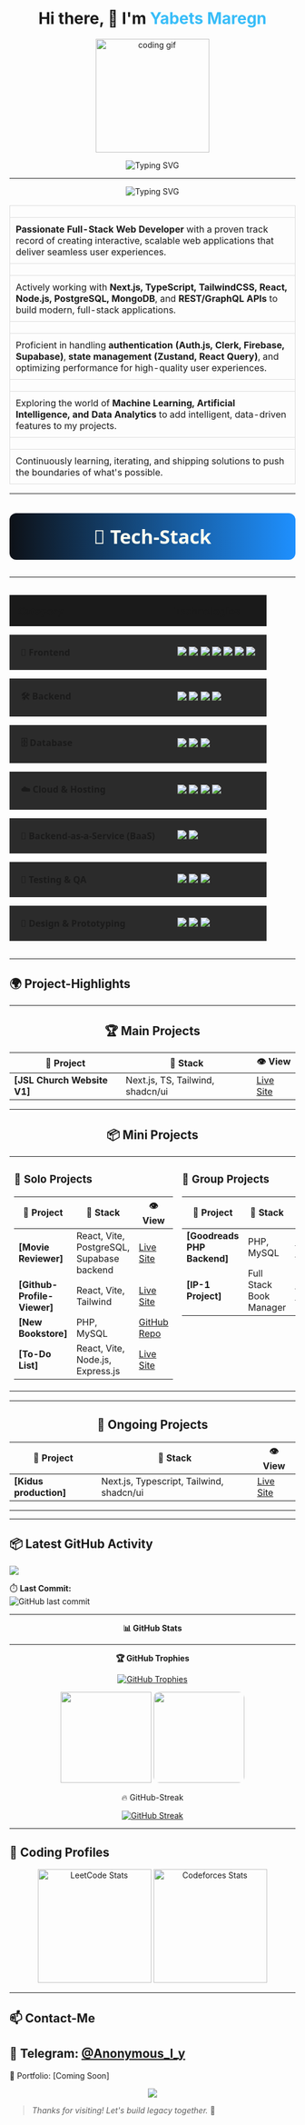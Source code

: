 <h1 align="center">Hi there, 👋 I'm <span style="color:#38BDF8">Yabets Maregn</span></h1>
<p align="center">
  <img src="https://media.giphy.com/media/qgQUggAC3Pfv687qPC/giphy.gif" height="200" alt="coding gif" />
</p>

<p align="center">
 <img src="https://readme-typing-svg.demolab.com?font=Fira+Code&size=24&duration=3000&pause=1000&color=38BDF8&center=true&vCenter=true&width=600&lines=Hey+there!+I'm+Yabets+%2F+Anon.;Frontend+Developer;Backend+Developer;Database+Management;Fullstack+Web+Developer;Machine+Learning+Enthusiast" alt="Typing SVG" />

</p>

---
<p align="center">
  <img src="https://readme-typing-svg.demolab.com?font=Fira+Code&size=24&duration=3000&pause=1000&color=F87171&center=true&vCenter=true&width=220&lines=About+Me" alt="Typing SVG" />
</p>
<table style="width: 100%; border-collapse: collapse; text-align: left;">
  <tr>
    <td style="padding: 10px; border: 1px solid #ddd;">
    </td>
  </tr>
  <tr>
    <td style="padding: 10px; border: 1px solid #ddd;">
       <strong>Passionate Full-Stack Web Developer</strong> with a proven track record of creating interactive, scalable web applications that deliver seamless user experiences.
    </td>
  </tr>
  <tr>
    <td style="padding: 10px; border: 1px solid #ddd;">
    </td>
  </tr>
  <tr>
    <td style="padding: 10px; border: 1px solid #ddd;">
       Actively working with <strong>Next.js, TypeScript, TailwindCSS, React, Node.js, PostgreSQL, MongoDB</strong>, and <strong>REST/GraphQL APIs</strong> to build modern, full-stack applications.
    </td>
  </tr>
  <tr>
    <td style="padding: 10px; border: 1px solid #ddd;">
    </td>
  </tr>
  <tr>
    <td style="padding: 10px; border: 1px solid #ddd;">
       Proficient in handling <strong>authentication (Auth.js, Clerk, Firebase, Supabase)</strong>, <strong>state management (Zustand, React Query)</strong>, and optimizing performance for high-quality user experiences.
    </td>
  </tr>
  <tr>
    <td style="padding: 10px; border: 1px solid #ddd;">
    </td>
  </tr>
  <tr>
    <td style="padding: 10px; border: 1px solid #ddd;">
       Exploring the world of <strong>Machine Learning, Artificial Intelligence, and Data Analytics</strong> to add intelligent, data-driven features to my projects.
    </td>
  </tr>
  <tr>
    <td style="padding: 10px; border: 1px solid #ddd;">
    </td>
  </tr>
  <tr>
    <td style="padding: 10px; border: 1px solid #ddd;">
       Continuously learning, iterating, and shipping solutions to push the boundaries of what's possible.
    </td>
  </tr>
</table>



---

<p align="center" style="background: linear-gradient(90deg, #0D1117, #1E90FF); padding: 18px 0; border-radius: 12px; color: #FFFFF0; font-weight: 700; font-size: 2.4em; margin-bottom: 30px; font-family: 'Segoe UI', Tahoma, Geneva, Verdana, sans-serif;">
  🧰 Tech-Stack
</p>

---

<div style="max-width: 1100px; margin: auto; color: #FFFFF0; font-family: 'Segoe UI', Tahoma, Geneva, Verdana, sans-serif;">
  <table style="width: 100%; border-collapse: separate; border-spacing: 0 15px;">
    <tr style="background-color: #1a1a1a;">
      <th style="padding: 15px; text-align: left; font-size: 1.1em;">Category</th>
      <th style="padding: 15px; text-align: left; font-size: 1.1em;">Technologies</th>
    </tr>
    <tr>
      <td style="padding: 20px; font-weight: bold; background-color: #2b2b2b;">🎨 Frontend</td>
      <td style="padding: 20px; background-color: #2b2b2b;">
        <img src="https://img.shields.io/badge/-HTML5-E34F26?style=for-the-badge&logo=html5&logoColor=white" />
        <img src="https://img.shields.io/badge/-CSS3-1572B6?style=for-the-badge&logo=css3" />
        <img src="https://img.shields.io/badge/-JavaScript-F7DF1E?style=for-the-badge&logo=javascript&logoColor=black" />
        <img src="https://img.shields.io/badge/-TypeScript-3178C6?style=for-the-badge&logo=typescript" />
        <img src="https://img.shields.io/badge/-React-20232A?style=for-the-badge&logo=react" />
        <img src="https://img.shields.io/badge/-Next.js-000?style=for-the-badge&logo=next.js" />
        <img src="https://img.shields.io/badge/-Tailwind%20CSS-38B2AC?style=for-the-badge&logo=tailwind-css" />
      </td>
    </tr>
    <tr>
      <td style="padding: 20px; font-weight: bold; background-color: #2b2b2b;">🛠️ Backend</td>
      <td style="padding: 20px; background-color: #2b2b2b;">
        <img src="https://img.shields.io/badge/-Node.js-339933?style=for-the-badge&logo=node.js" />
        <img src="https://img.shields.io/badge/-Express.js-000000?style=for-the-badge&logo=express" />
        <img src="https://img.shields.io/badge/-PHP-777BB4?style=for-the-badge&logo=php" />
        <img src="https://img.shields.io/badge/-Laravel-FF2D20?style=for-the-badge&logo=laravel" />
      </td>
    </tr>
    <tr>
      <td style="padding: 20px; font-weight: bold; background-color: #2b2b2b;">🗄️ Database</td>
      <td style="padding: 20px; background-color: #2b2b2b;">
        <img src="https://img.shields.io/badge/-MySQL-4479A1?style=for-the-badge&logo=mysql" />
        <img src="https://img.shields.io/badge/-MongoDB-47A248?style=for-the-badge&logo=mongodb" />
        <img src="https://img.shields.io/badge/-PostgreSQL-336791?style=for-the-badge&logo=postgresql" />
      </td>
    </tr>
    <tr>
      <td style="padding: 20px; font-weight: bold; background-color: #2b2b2b;">☁️ Cloud & Hosting</td>
      <td style="padding: 20px; background-color: #2b2b2b;">
        <img src="https://img.shields.io/badge/-AWS-232F3E?style=for-the-badge&logo=amazon-aws" />
        <img src="https://img.shields.io/badge/-Heroku-430098?style=for-the-badge&logo=heroku" />
        <img src="https://img.shields.io/badge/-Netlify-00C7B7?style=for-the-badge&logo=netlify" />
        <img src="https://img.shields.io/badge/-Vercel-000000?style=for-the-badge&logo=vercel" />
      </td>
    </tr>
    <tr>
      <td style="padding: 20px; font-weight: bold; background-color: #2b2b2b;">🔌 Backend-as-a-Service (BaaS)</td>
      <td style="padding: 20px; background-color: #2b2b2b;">
        <img src="https://img.shields.io/badge/-Supabase-3ECF8E?style=for-the-badge&logo=supabase&logoColor=white" />
        <img src="https://img.shields.io/badge/-Firebase-FFCA28?style=for-the-badge&logo=firebase&logoColor=black" />
      </td>
    </tr>
    <tr>
      <td style="padding: 20px; font-weight: bold; background-color: #2b2b2b;">🧪 Testing & QA</td>
      <td style="padding: 20px; background-color: #2b2b2b;">
        <img src="https://img.shields.io/badge/-Jest-C21325?style=for-the-badge&logo=jest" />
        <img src="https://img.shields.io/badge/-Cypress-17202C?style=for-the-badge&logo=cypress" />
        <img src="https://img.shields.io/badge/-Selenium-43B02A?style=for-the-badge&logo=selenium" />
      </td>
    </tr>
    <tr>
      <td style="padding: 20px; font-weight: bold; background-color: #2b2b2b;">🎨 Design & Prototyping</td>
      <td style="padding: 20px; background-color: #2b2b2b;">
        <img src="https://img.shields.io/badge/-Figma-F24E1E?style=for-the-badge&logo=figma" />
        <img src="https://img.shields.io/badge/-AdobeXD-FF61F6?style=for-the-badge&logo=adobexd" />
        <img src="https://img.shields.io/badge/-Sketch-F7B500?style=for-the-badge&logo=sketch" />
      </td>
    </tr>
  </table>
</div>


---
<p align="center"> 
  
## 🌍 Project-Highlights 
  
</p>

---
  

<div align="center">

## 🏆 Main Projects

| 🚀 Project | 🔧 Stack | 👁️ View |
|-----------|----------|---------|
| **[JSL Church Website V1]** | Next.js, TS, Tailwind, shadcn/ui | [Live Site](https://jsl-evvu.vercel.app/) |

---

## 📦 Mini Projects

<table>
<tr>
<td valign="top" width="50%">

### 👤 Solo Projects
| 🚀 Project           | 🔧 Stack                                 | 👁️ View                                                           |
|---------------------|-----------------------------------------|-------------------------------------------------------------------|
| **[Movie Reviewer]**        | React, Vite, PostgreSQL, Supabase backend | [Live Site](https://movie-search-app-rho-azure.vercel.app/)       |
| **[Github-Profile-Viewer]** | React, Vite, Tailwind              | [Live Site](https://github-profile-viewer-phi-lemon.vercel.app/)  |
| **[New Bookstore]**         | PHP, MySQL                        | [GitHub Repo](https://github.com/anon381/new_bookstore-main)     |
| **[To-Do List]**             | React, Vite, Node.js, Express.js   | [Live Site](https://to-do-list-eight-ebon.vercel.app/)            |


</td>
<td valign="top" width="50%">

### 🤝 Group Projects
| 🚀 Project | 🔧 Stack | 👁️ View |
|-----------|----------|---------|
| **[Goodreads PHP Backend]** | PHP, MySQL | [GitHub Repo](https://github.com/anon381/goodreads-php-backend) |
| **[IP-1 Project]** | Full Stack Book Manager | [GitHub Repo](https://github.com/anon381/IP-1-Project) |

</td>
</tr>
</table>

---
## 🚧 Ongoing Projects

| 🚀 Project | 🔧 Stack | 👁️ View |
|-----------|----------|---------|
| **[Kidus production]** | Next.js, Typescript, Tailwind, shadcn/ui | [Live Site](https://kidus-production.vercel.app/) |

---

</div>




---

## 📦 Latest GitHub Activity
<img src="https://github-readme-activity-graph.vercel.app/graph?username=anon381&bg_color=0D1117&color=1E90FF&line=1E90FF&point=FFFFFF&area=true" />


⏱️ **Last Commit:**  
![GitHub last commit](https://img.shields.io/github/last-commit/anon381/anon381?style=for-the-badge)

---
<p align="center" style=" font-weight: bold; margin: 0;">
  📊 GitHub Stats
</p>

---
<p align="center" style=" font-weight: bold; margin: 0;">
  🏆 GitHub Trophies
</p>
 
<p align="center">
  <a href="https://github.com/ryo-ma/github-profile-trophy">
    <img src="https://github-profile-trophy.vercel.app/?username=anon381&theme=algolia&column=7&margin-w=10&margin-h=10&no-bg=true&no-frame=true" alt="GitHub Trophies"/>
  </a>
</p>

<p align="center">
  <img src="https://github-readme-stats.vercel.app/api?username=anon381&show_icons=true&count_private=true&bg_color=0D1117&title_color=FFFFF0&text_color=FFFFF0&icon_color=1E90FF" height="160"/>
  <a href="https://github.com/anon381" target="_blank" style="display:inline-block;">
  <img 
    src="https://github-readme-stats.vercel.app/api/top-langs/?username=anon381&layout=compact&bg_color=0D1117&title_color=FFFFF0&text_color=FFFFF0&icon_color=1E90FF" 
    height="160" 
    style="border-radius:10px; transition: transform 0.3s ease, box-shadow 0.3s ease;"
    onmouseover="this.style.transform='scale(1.05)'; this.style.boxShadow='0 0 15px rgba(30,144,255,0.6)';"
    onmouseout="this.style.transform='scale(1)'; this.style.boxShadow='none';"
  />
</a>


</p>



<p align="center">
  🔥 GitHub-Streak
</p>


<p align="center">
  <a href="https://github.com/denvercoder1/github-readme-streak-stats">
    <img src="https://streak-stats.demolab.com?user=anon381&background=0D1117&ring=1E90FF&fire=1E90FF&currStreakLabel=FFFFF0&sideLabels=FFFFF0&dates=FFFFF0&sideNums=FFFFF0&currStreakNum=FFFFF0&stroke=1E90FF" alt="GitHub Streak" />
  </a>
</p>

---

## 🧠 Coding Profiles

<p align="center">
  <img src="https://leetcard.jacoblin.cool/anonized?theme=dark&bg_color=0D1117&font=Fira+Code&ext=contest&ext_color=1E90FF&ext_opacity=100&font_color=FFFFF0" height="200" alt="LeetCode Stats"/>
  <img src="https://codeforces-readme-stats.vercel.app/api/card?username=anonized&theme=github_dark&title_color=FFFFF0&icon_color=1E90FF&text_color=FFFFF0&bg_color=0D1117" height="200" alt="Codeforces Stats"/>
  
</p>

---

## 📫 Contact-Me

📧 Telegram: [@Anonymous_l_y](https://t.me/Anonymous_l_y)
------------------------------------
📂 Portfolio: [Coming Soon]  
<p align="center">
  <img src="https://capsule-render.vercel.app/api?type=waving&color=38BDF8&height=120&section=footer"/>
</p>

> _Thanks for visiting! Let's build legacy together._ 🚀
